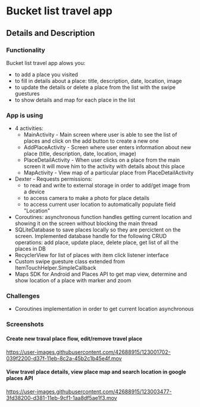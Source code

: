 # Bucket list travel app
## Details and Description
### Functionality
Bucket list travel app alows you:
* to add a place you visited
* to fill in details about a place: title, description, date, location, image
* to update the details or delete a place from the list with the swipe guestures
* to show details and map for each place in the list

### App is using
* 4 activities: 
    * MainActivity - Main screen where user is able to see the list of places and click on the add button to create a new one
    * AddPlaceActivity - Screen where user enters information about new place (title, description, date, location, image)
    * PlaceDetailActivity - When user clicks on a place from the main screen it will move him to the activity with details about this place
    * MapActivity - View map of a particular place from PlaceDetailActivity
* Dexter - Requests permissions:
    * to read and write to external storage in order to add/get image from a device
    * to access camera to make a photo for place details
    * to access current user location to automatically populate field "Location"
* Coroutines: asynchronous function handles getting current location and showing it on the screen without blocking the main thread
* SQLiteDatabase to save places locally so they are percictent on the screen. Implemented database handle for the following CRUD operations: add place, update place, delete place, get list of all the places in DB
* RecyclerView for list of places with item click listener interface
* Custom swipe guesture class extended from ItemTouchHelper.SimpleCallback
* Maps SDK for Android and Places API to get map view, determine and show location of a place with marker and zoom

### Challenges

* Coroutines implementation in order to get current location asynchronous

### Screenshots

#### Create new traval place flow, edit/remove travel place
https://user-images.githubusercontent.com/42688915/123001702-039f2200-d37f-11eb-8c2a-45b2c1b45e4f.mov

#### View travel place details, view place map and search location in google places API
https://user-images.githubusercontent.com/42688915/123003477-3fd38200-d381-11eb-9cf1-1aa8df5ae1f3.mov

